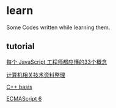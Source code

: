 # learn
 Some Codes written while learning them.

## tutorial

[每个 JavaScript 工程师都应懂的33个概念](https://github.com/stephentian/33-js-concepts)

[计算机相关技术资料整理](https://github.com/EZLippi/practical-programming-books)

[C++ basis](http://c.biancheng.net/cplus/)

[ECMAScript 6](https://github.com/ruanyf/es6tutorial)
